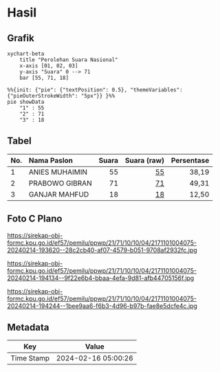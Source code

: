 # Hasil

## Grafik

```mermaid
xychart-beta
    title "Perolehan Suara Nasional"
    x-axis [01, 02, 03]
    y-axis "Suara" 0 --> 71
    bar [55, 71, 18]
```

```mermaid
%%{init: {"pie": {"textPosition": 0.5}, "themeVariables": {"pieOuterStrokeWidth": "5px"}} }%%
pie showData
    "1" : 55
    "2" : 71
    "3" : 18
```

## Tabel

| No. | Nama Paslon    | Suara | Suara (raw) | Persentase |
|:--- |:-------------- | -----:| -----------:| ----------:|
| 1   | ANIES MUHAIMIN | 55    | [55][p-1]   | 38,19      |
| 2   | PRABOWO GIBRAN | 71    | [71][p-2]   | 49,31      |
| 3   | GANJAR MAHFUD  | 18    | [18][p-3]   | 12,50      |


[p-1]: https://github.com/gigit-pemilu/pemilu-2024/blob/main/pilpres/hitung-suara/sub/21-kepulauan-riau/sub/71-kota-batam/sub/10-batam-kota/sub/1004-belian/sub/075-tps/sub/paslon-1.txt
[p-2]: https://github.com/gigit-pemilu/pemilu-2024/blob/main/pilpres/hitung-suara/sub/21-kepulauan-riau/sub/71-kota-batam/sub/10-batam-kota/sub/1004-belian/sub/075-tps/sub/paslon-2.txt
[p-3]: https://github.com/gigit-pemilu/pemilu-2024/blob/main/pilpres/hitung-suara/sub/21-kepulauan-riau/sub/71-kota-batam/sub/10-batam-kota/sub/1004-belian/sub/075-tps/sub/paslon-3.txt

## Foto C Plano

https://sirekap-obj-formc.kpu.go.id/ef57/pemilu/ppwp/21/71/10/10/04/2171101004075-20240214-193620--28c2cb40-af07-4579-b051-9708af2932fc.jpg

https://sirekap-obj-formc.kpu.go.id/ef57/pemilu/ppwp/21/71/10/10/04/2171101004075-20240214-194134--9f22e6b4-bbaa-4efa-9d81-afb44705156f.jpg

https://sirekap-obj-formc.kpu.go.id/ef57/pemilu/ppwp/21/71/10/10/04/2171101004075-20240214-194244--1bee9aa6-f6b3-4d96-b97b-fae8e5dcfe4c.jpg


## Metadata

| Key        | Value               |
| ---------- | ------------------- |
| Time Stamp | 2024-02-16 05:00:26 |



